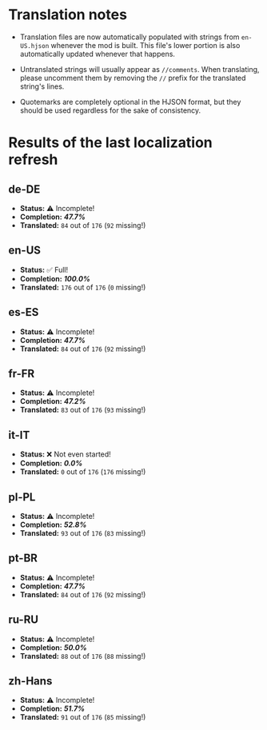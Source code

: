 # Translation notes
- Translation files are now automatically populated with strings from `en-US.hjson` whenever the mod is built. This file's lower portion is also automatically updated whenever that happens.

- Untranslated strings will usually appear as `//comments`. When translating, please uncomment them by removing the `//` prefix for the translated string's lines.

- Quotemarks are completely optional in the HJSON format, but they should be used regardless for the sake of consistency.

# Results of the last localization refresh

## de-DE
- **Status:** ⚠️ Incomplete!
- **Completion:** ***47.7%***
- **Translated:** `84` out of `176` (`92` missing!)

## en-US
- **Status:** ✅ Full!
- **Completion:** ***100.0%***
- **Translated:** `176` out of `176` (`0` missing!)

## es-ES
- **Status:** ⚠️ Incomplete!
- **Completion:** ***47.7%***
- **Translated:** `84` out of `176` (`92` missing!)

## fr-FR
- **Status:** ⚠️ Incomplete!
- **Completion:** ***47.2%***
- **Translated:** `83` out of `176` (`93` missing!)

## it-IT
- **Status:** ❌ Not even started!
- **Completion:** ***0.0%***
- **Translated:** `0` out of `176` (`176` missing!)

## pl-PL
- **Status:** ⚠️ Incomplete!
- **Completion:** ***52.8%***
- **Translated:** `93` out of `176` (`83` missing!)

## pt-BR
- **Status:** ⚠️ Incomplete!
- **Completion:** ***47.7%***
- **Translated:** `84` out of `176` (`92` missing!)

## ru-RU
- **Status:** ⚠️ Incomplete!
- **Completion:** ***50.0%***
- **Translated:** `88` out of `176` (`88` missing!)

## zh-Hans
- **Status:** ⚠️ Incomplete!
- **Completion:** ***51.7%***
- **Translated:** `91` out of `176` (`85` missing!)


